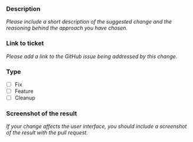 ### Description

*Please include a short description of the suggested change and the reasoning behind the approach you have chosen.*

### Link to ticket

*Please add a link to the GitHub issue being addressed by this change.*

### Type

- [ ] Fix
- [ ] Feature
- [ ] Cleanup 

### Screenshot of the result

*If your change affects the user interface, you should include a screenshot of the result with the pull request.*
